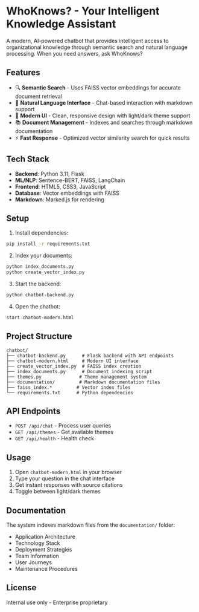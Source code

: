 # WhoKnows? - Your Intelligent Knowledge Assistant

A modern, AI-powered chatbot that provides intelligent access to organizational knowledge through semantic search and natural language processing. When you need answers, ask WhoKnows?

## Features

- 🔍 **Semantic Search** - Uses FAISS vector embeddings for accurate document retrieval
- 💬 **Natural Language Interface** - Chat-based interaction with markdown support
- 🎨 **Modern UI** - Clean, responsive design with light/dark theme support
- 📚 **Document Management** - Indexes and searches through markdown documentation
- ⚡ **Fast Response** - Optimized vector similarity search for quick results

## Tech Stack

- **Backend**: Python 3.11, Flask
- **ML/NLP**: Sentence-BERT, FAISS, LangChain
- **Frontend**: HTML5, CSS3, JavaScript
- **Database**: Vector embeddings with FAISS
- **Markdown**: Marked.js for rendering

## Setup

1. Install dependencies:
```bash
pip install -r requirements.txt
```

2. Index your documents:
```bash
python index_documents.py
python create_vector_index.py
```

3. Start the backend:
```bash
python chatbot-backend.py
```

4. Open the chatbot:
```bash
start chatbot-modern.html
```

## Project Structure

```
chatbot/
├── chatbot-backend.py      # Flask backend with API endpoints
├── chatbot-modern.html     # Modern UI interface
├── create_vector_index.py  # FAISS index creation
├── index_documents.py      # Document indexing script
├── themes.py              # Theme management system
├── documentation/         # Markdown documentation files
├── faiss_index.*         # Vector index files
└── requirements.txt      # Python dependencies
```

## API Endpoints

- `POST /api/chat` - Process user queries
- `GET /api/themes` - Get available themes
- `GET /api/health` - Health check

## Usage

1. Open `chatbot-modern.html` in your browser
2. Type your question in the chat interface
3. Get instant responses with source citations
4. Toggle between light/dark themes

## Documentation

The system indexes markdown files from the `documentation/` folder:
- Application Architecture
- Technology Stack
- Deployment Strategies
- Team Information
- User Journeys
- Maintenance Procedures

## License

Internal use only - Enterprise proprietary